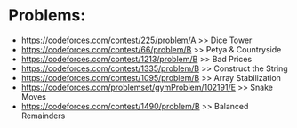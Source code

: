 # Problems:
- https://codeforces.com/contest/225/problem/A >> Dice Tower
- https://codeforces.com/contest/66/problem/B >> Petya & Countryside
- https://codeforces.com/contest/1213/problem/B >> Bad Prices
- https://codeforces.com/contest/1335/problem/B >> Construct the String
- https://codeforces.com/contest/1095/problem/B >> Array Stabilization
- https://codeforces.com/problemset/gymProblem/102191/E >> Snake Moves
- https://codeforces.com/contest/1490/problem/B >> Balanced Remainders
